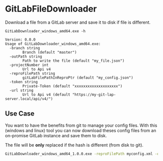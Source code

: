 # GitLabFileDownloader

Download a file from a GitLab server and save it to disk if file is different.

```
GitLabDownloader_windows_amd64.exe -h

Version: 0.0.0
Usage of GitLabDownloader_windows_amd64.exe:
  -branch string
        Branch (default "master")
  -outPath string
        Path to write the file (default "my_file.json")
  -projectNumber int
        Url to Api v4
  -reproFilePath string
        gitLabFilePathInReproPtr (default "my_config.json")
  -token string
        Private-Token (default "xxxxxxxxxxxxxxxxxxxx")
  -url string
        Url to Api v4 (default "https://my-git-lap-server.local/api/v4/")
```

## Use Case

You want to have the benefits from git to manage your config files.
With this (windows and linux) tool you can now download theses config files from an on-promise GitLab instance and save them to disk.

The file will be **only** replaced if the hash is different (from disk to git).

```bat
GitLabDownloader_windows_amd64_1.0.0.exe -reproFilePath myconfig.xml -outPath c:\App\myconfig.xml -projectNumber 547 -url https://my-git-server.com/api/v4/ -token jd32dwEH2FS42342Sdf32
```
